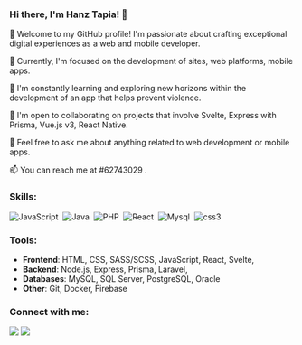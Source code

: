 ### Hi there, I'm Hanz Tapia! 👋
🌟 Welcome to my GitHub profile! I'm passionate about crafting exceptional digital experiences as a web and mobile developer.

🔭 Currently, I'm focused on the development of sites, web platforms, mobile apps.

🌱 I'm constantly learning and exploring new horizons within the development of an app that helps prevent violence.

🤝 I'm open to collaborating on projects that involve Svelte, Express with Prisma, Vue.js v3, React Native.

💬 Feel free to ask me about anything related to web development or mobile apps.

📫 You can reach me at #62743029 .

### Skills:
<!-- Agrega los badges de las habilidades con los enlaces correspondientes -->
![JavaScript](https://img.shields.io/badge/JavaScript-blue?style=for-the-badge&logo=JavaScript&logoColor=white)&nbsp;
![Java](https://img.shields.io/badge/Java-orange?style=for-the-badge&logo=Java&logoColor=white)&nbsp;
![PHP](https://img.shields.io/badge/PHP-purple?style=for-the-badge&logo=php&logoColor=white)&nbsp;
![React](https://img.shields.io/badge/React-blue?style=for-the-badge&logo=React&logoColor=white)&nbsp;
![Mysql](https://img.shields.io/badge/Mysql-black?style=for-the-badge&logo=Mysql&logoColor=yellow)&nbsp;
![css3](https://img.shields.io/badge/css3-brown?style=for-the-badge&logo=css3&logoColor=blue)&nbsp;

### Tools:
<!-- Enumera las herramientas de desarrollo frontend, backend y bases de datos -->
- **Frontend**: HTML, CSS, SASS/SCSS, JavaScript, React, Svelte,
- **Backend**: Node.js, Express, Prisma, Laravel,
- **Databases**: MySQL, SQL Server, PostgreSQL, Oracle
- **Other**: Git, Docker, Firebase

### Connect with me:
[<img src="https://img.shields.io/badge/github-%2312100E.svg?&style=for-the-badge&logo=github&logoColor=white&color=black" />](https://github.com/TANHEHANZ)
[<img src="https://img.shields.io/badge/instagram-%2312100E.svg?&style=for-the-badge&logo=instagram&logoColor=white&color=black" />](https://instagram.com/hanz_tapia)
<!---
## GitHub Stats:
<a href="https://github.com/TANHEHANZ/github-readme-stats">
  <img align="center" src="https://github-readme-stats.vercel.app/api?username=TANHEHANZ&show_icons=true&include_all_commits=true&theme=buefy&hide_border=true" alt="Hanz's github stats" />
</a>
<a href="https://github.com/TANHEHANZ/github-readme-stats">
  <img align="center" src="https://github-readme-stats.vercel.app/api/top-langs/?username=TANHEHANZ&layout=compact&theme=buefy&hide_border=true" />
</a>
-->
